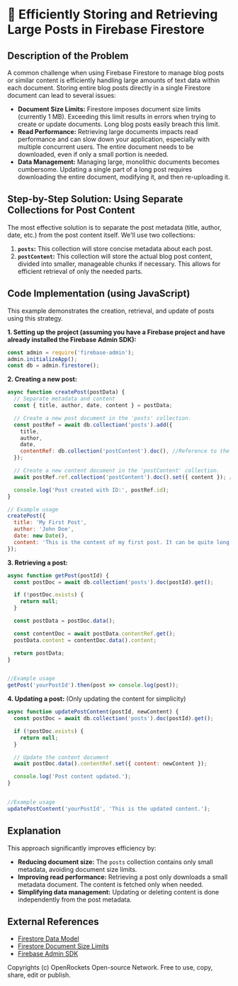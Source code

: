 # 🐞 Efficiently Storing and Retrieving Large Posts in Firebase Firestore


## Description of the Problem

A common challenge when using Firebase Firestore to manage blog posts or similar content is efficiently handling large amounts of text data within each document.  Storing entire blog posts directly in a single Firestore document can lead to several issues:

* **Document Size Limits:** Firestore imposes document size limits (currently 1 MB).  Exceeding this limit results in errors when trying to create or update documents.  Long blog posts easily breach this limit.
* **Read Performance:** Retrieving large documents impacts read performance and can slow down your application, especially with multiple concurrent users.  The entire document needs to be downloaded, even if only a small portion is needed.
* **Data Management:**  Managing large, monolithic documents becomes cumbersome.  Updating a single part of a long post requires downloading the entire document, modifying it, and then re-uploading it.


## Step-by-Step Solution: Using Separate Collections for Post Content

The most effective solution is to separate the post metadata (title, author, date, etc.) from the post content itself.  We'll use two collections:

1. **`posts`:** This collection will store concise metadata about each post.
2. **`postContent`:** This collection will store the actual blog post content, divided into smaller, manageable chunks if necessary.  This allows for efficient retrieval of only the needed parts.


## Code Implementation (using JavaScript)

This example demonstrates the creation, retrieval, and update of posts using this strategy.

**1. Setting up the project (assuming you have a Firebase project and have already installed the Firebase Admin SDK):**

```javascript
const admin = require('firebase-admin');
admin.initializeApp();
const db = admin.firestore();
```

**2. Creating a new post:**

```javascript
async function createPost(postData) {
  // Separate metadata and content
  const { title, author, date, content } = postData;

  // Create a new post document in the 'posts' collection.
  const postRef = await db.collection('posts').add({
    title,
    author,
    date,
    contentRef: db.collection('postContent').doc(), //Reference to the content document
  });

  // Create a new content document in the 'postContent' collection.
  await postRef.ref.collection('postContent').doc().set({ content }); //Using the reference from step 1

  console.log('Post created with ID:', postRef.id);
}

// Example usage
createPost({
  title: 'My First Post',
  author: 'John Doe',
  date: new Date(),
  content: 'This is the content of my first post. It can be quite long.',
});
```


**3. Retrieving a post:**

```javascript
async function getPost(postId) {
  const postDoc = await db.collection('posts').doc(postId).get();

  if (!postDoc.exists) {
    return null;
  }

  const postData = postDoc.data();

  const contentDoc = await postData.contentRef.get();
  postData.content = contentDoc.data().content;

  return postData;
}


//Example usage
getPost('yourPostId').then(post => console.log(post));
```

**4. Updating a post:** (Only updating the content for simplicity)

```javascript
async function updatePostContent(postId, newContent) {
  const postDoc = await db.collection('posts').doc(postId).get();

  if (!postDoc.exists) {
    return null;
  }

  // Update the content document
  await postDoc.data().contentRef.set({ content: newContent });

  console.log('Post content updated.');
}


//Example usage
updatePostContent('yourPostId', 'This is the updated content.');
```

## Explanation

This approach significantly improves efficiency by:

* **Reducing document size:**  The `posts` collection contains only small metadata, avoiding document size limits.
* **Improving read performance:**  Retrieving a post only downloads a small metadata document.  The content is fetched only when needed.
* **Simplifying data management:** Updating or deleting content is done independently from the post metadata.

## External References

* [Firestore Data Model](https://firebase.google.com/docs/firestore/data-model)
* [Firestore Document Size Limits](https://firebase.google.com/docs/firestore/quotas)
* [Firebase Admin SDK](https://firebase.google.com/docs/admin/setup)


Copyrights (c) OpenRockets Open-source Network. Free to use, copy, share, edit or publish.

